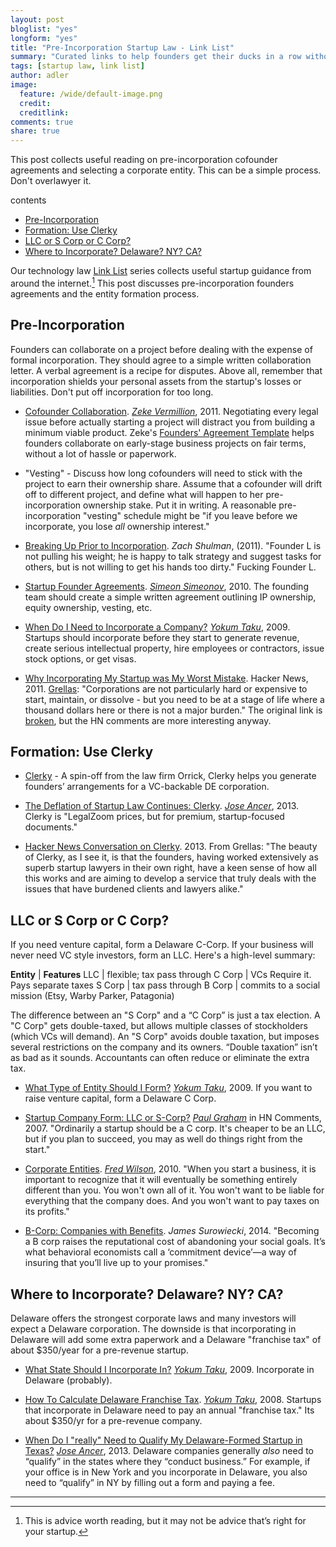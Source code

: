 ```yaml
---
layout: post
bloglist: "yes"
longform: "yes"
title: "Pre-Incorporation Startup Law - Link List"
summary: "Curated links to help founders get their ducks in a row without losing momentum."
tags: [startup law, link list]
author: adler
image:
  feature: /wide/default-image.png
  credit:
  creditlink:
comments: true
share: true
---
```


<p class="big-text">This post collects useful reading on pre-incorporation cofounder agreements and selecting a corporate entity. This can be a simple process. Don't overlawyer it.</p>

<div class="toc">
<p>contents</p>
<ul>
<li><a href="#pre-incorporation">Pre-Incorporation</a></li>
<li><a href="#formation-use-clerky">Formation: Use Clerky</a></li>
<li><a href="#llc-or-s-corp-or-c-corp">LLC or S Corp or C Corp?</a></li>
<li><a href="#where-to-incorporate-delaware-ny-ca">Where to Incorporate? Delaware? NY? CA?</a></li>
</ul>
</div>


Our technology law [Link List](/tags/#link+list) series collects useful startup guidance from around the internet.[^1]  This post discusses pre-incorporation founders agreements and the entity formation process. 

[^1]: This is advice worth reading, but it may not be advice that’s right for your startup.

## Pre-Incorporation  

Founders can collaborate on a project before dealing with the expense of formal incorporation. They should agree to a simple written collaboration letter.  A verbal agreement is a recipe for disputes. Above all, remember that incorporation shields your personal assets from the startup's losses or liabilities. Don't put off incorporation for too long.  


* [Cofounder Collaboration](http://adlervermillion.com/cofounder-collaboration/).  *[Zeke Vermillion](https://twitter.com/zmillion)*, 2011. Negotiating every legal issue before actually starting a project will distract you from building a minimum viable product. Zeke's [Founders' Agreement Template](https://www.docracy.com/6348/founders-agreement-template#) helps  founders collaborate on early-stage business projects on fair terms, without a lot of hassle or paperwork. 

* "Vesting" - Discuss how long cofounders will need to stick with the project to earn their ownership share. Assume that a cofounder will drift off to different project, and define what will happen to her pre-incorporation ownership stake. Put it in writing. A reasonable pre-incorporation "vesting" schedule might be "if you leave before we incorporate, you lose *all* ownership interest."

* [Breaking Up Prior to Incorporation](http://ithacavc.com/2011/10/16/breaking-up-prior-to-incorporation/). *Zach Shulman*, (2011). "Founder L is not pulling his weight; he is happy to talk strategy and suggest tasks for others, but is not willing to get his hands too dirty." Fucking Founder L.   

* [Startup Founder Agreements](http://blog.simeonov.com/2010/02/22/startup-founder-agreements/). *[Simeon Simeonov](https://twitter.com/simeons)*, 2010. The founding team should create a simple written agreement outlining IP ownership, equity ownership, vesting, etc. 

* [When Do I Need to Incorporate a Company?](http://www.startupcompanylawyer.com/2009/07/20/when-do-i-need-to-incorporate-a-company/) *[Yokum Taku](https://twitter.com/Yokum)*, 2009. Startups should incorporate before they start to generate revenue, create serious intellectual property, hire employees or contractors, issue stock options, or get visas. 

* [Why Incorporating My Startup was My Worst Mistake](https://news.ycombinator.com/item?id=2399139). Hacker News, 2011. [Grellas](https://twitter.com/grellas): "Corporations are not particularly hard or expensive to start, maintain, or dissolve - but you need to be at a stage of life where a thousand dollars here or there is not a major burden." The original link is [broken](https://web.archive.org/web/20110404132033/http://heyhamza.com/why-incorporating-my-startup-was-my-worst-mis), but the HN comments are more interesting anyway. 

## Formation: Use Clerky 

* [Clerky](https://www.clerky.com/) - A spin-off from the law firm Orrick, Clerky helps you generate founders’ arrangements for a VC-backable DE corporation.

* [The Deflation of Startup Law Continues: Clerky](http://siliconhillslawyer.com/2013/09/02/deflation-of-startup-law-clerky/). *[Jose Ancer](https://twitter.com/ancerj)*, 2013. Clerky is "LegalZoom prices, but for premium, startup-focused documents." 

* [Hacker News Conversation on Clerky](https://news.ycombinator.com/item?id=5357618). 2013. From Grellas: "The beauty of Clerky, as I see it, is that the founders, having worked extensively as superb startup lawyers in their own right, have a keen sense of how all this works and are aiming to develop a service that truly deals with the issues that have burdened clients and lawyers alike."

## LLC or S Corp or C Corp?

If you need venture capital, form a Delaware C-Corp. If your business will never need VC style investors, form an LLC. Here's a high-level summary: 


**Entity** | **Features** 
LLC | flexible; tax pass through 
C&nbsp;Corp | VCs Require it. Pays separate taxes 
S&nbsp;Corp | tax pass through 
B&nbsp;Corp | commits to a social mission (Etsy, Warby Parker, Patagonia)

The difference between an "S Corp" and a “C Corp” is just a tax election. A "C Corp" gets double-taxed, but allows multiple classes of stockholders (which VCs will demand). An "S Corp" avoids double taxation, but imposes several restrictions on the company and its owners. “Double taxation” isn’t as bad as it sounds. Accountants can often reduce or eliminate the extra tax.  


* [What Type of Entity Should I Form?](http://www.startupcompanylawyer.com/2009/03/12/what-type-of-entity-should-i-form/) *[Yokum Taku](https://twitter.com/Yokum)*, 2009.  If you want to raise venture capital, form a Delaware C Corp. 

* [Startup Company Form: LLC or S-Corp?](https://news.ycombinator.com/item?id=13752) *[Paul Graham](https://twitter.com/paulg)* in HN Comments, 2007. "Ordinarily a startup should be a C corp. It's cheaper to be an LLC, but if you plan to succeed, you may as well do things right from the start."

* [Corporate Entities](http://avc.com/2010/02/corporate-entity/). *[Fred Wilson](https://twitter.com/fredwilson)*, 2010. "When you start a business, it is important to recognize that it will eventually be something entirely different than you. You won't own all of it. You won't want to be liable for everything that the company does. And you won't want to pay taxes on its profits." 

* [B-Corp: Companies with Benefits](http://www.newyorker.com/?p=2640342&currentPage=all). *James Surowiecki*, 2014.    "Becoming a B corp raises the reputational cost of abandoning your social goals. It’s what behavioral economists call a ‘commitment device’—a way of insuring that you’ll live up to your promises." 

## Where to Incorporate? Delaware? NY? CA?

Delaware offers the strongest corporate laws and many investors will expect a Delaware corporation. The downside is that incorporating in Delaware will add some extra paperwork and a Delaware "franchise tax" of about $350/year for a pre-revenue startup. 

* [What State Should I Incorporate In?](http://www.startupcompanylawyer.com/2009/03/03/what-state-should-i-incorporate-in/) *[Yokum Taku](https://twitter.com/Yokum)*, 2009. Incorporate in Delaware (probably). 

* [How To Calculate Delaware Franchise Tax](http://www.startupcompanylawyer.com/2008/02/01/how-do-you-calculate-delaware-franchise-taxes/). *[Yokum Taku](https://twitter.com/Yokum)*, 2008. Startups that incorporate in Delaware need to pay an annual "franchise tax." Its about $350/yr for a pre-revenue company. 

* [When Do I "really" Need to Qualify My Delaware-Formed Startup in Texas?](http://siliconhillslawyer.com/2013/10/04/texas-startups-qualifying-foreign-entity/) *[Jose Ancer](https://twitter.com/ancerj)*, 2013. Delaware companies generally *also* need to “qualify” in the states where they “conduct business.” For example, if your office is in New York and you incorporate in Delaware, you also need to “qualify” in NY by filling out a form and paying a fee. 

- - - 
